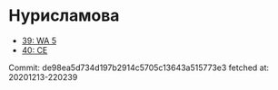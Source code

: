 # Нурисламова
- [39: WA 5](39.md)
- [40: CE](40.md)

Commit: de98ea5d734d197b2914c5705c13643a515773e3
 fetched at: 20201213-220239

